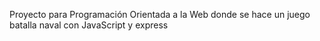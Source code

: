 Proyecto para Programación Orientada a la Web donde se hace un juego batalla naval con JavaScript y express
